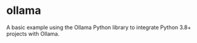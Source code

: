 # ollama
A basic example using the Ollama Python library to integrate Python 3.8+ projects with Ollama.
